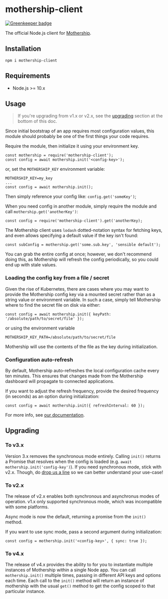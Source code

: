# mothership-client

[![Greenkeeper badge](https://badges.greenkeeper.io/spicket/mothership-client-nodejs.svg)](https://greenkeeper.io/)

The official Node.js client for [Mothership](https://mothership.cloud).

## Installation
```
npm i mothership-client
```

## Requirements
- Node.js >= 10.x

## Usage

> If you're upgrading from v1.x or v2.x, see the [upgrading](#upgrading) section at the bottom of this doc.

Since initial bootstrap of an app requires most configuration values, this
module should probably be one of the first things your code requires.

Require the module, then initialize it using your environment key.

```
const mothership = require('mothership-client');
const config = await mothership.init('<config-key>');
```

or, set the `MOTHERSHIP_KEY` environment variable:

```
MOTHERSHIP_KEY=my_key
...
const config = await mothership.init();
```

Then simply reference your config like: `config.get('someKey')`;

When you need config in another module, simply require the module and call `mothership.get('anotherKey')`:

```
const config = require('mothership-client').get('anotherKey);
```

The Mothership client uses `lodash` dotted-notation syntax for fetching keys, and even allows specifying a default value if the key isn't found:

```
const subConfig = mothership.get('some.sub.key', 'sensible default');
```

You can grab the entire config at once; however, we don't recommend doing this, as Mothership will refresh the config periodically, so you could end up with stale values.

### Loading the config key from a file / secret
Given the rise of Kubernetes, there are cases where you may want to provide the Mothership config key via a mounted secret rather than as a string value or environment variable. In such a case, simply tell Mothership where to find the secret file on disk via either:

```
const config = await mothership.init({ keyPath: '/absolute/path/to/secret/file' });
```

or using the environment variable

```
MOTHERSHIP_KEY_PATH=/absolute/path/to/secret/file
```

Mothership will use the contents of the file as the key during initialization.

### Configuration auto-refresh
By default, Mothership auto-refreshes the local configuration cache every ten minutes. This ensures that changes made from the Mothership dashboard will propagate to connected applications.

If you want to adjust the refresh frequency, provide the desired frequency (in seconds) as an option during initialization:

```
const config = await mothership.init({ refreshInterval: 60 });
```

For more info, see [our documentation](https://docs.mothership.cloud).

## Upgrading

### To v3.x
Version 3.x removes the synchronous mode entirely. Calling `init()` returns a Promise that resolves when the config is loaded (e.g. `await mothership.init('config-key')`). If you need synchronous mode, stick with v2.x. Though, do [drop us a line](https://support.mothership.cloud) so we can better understand your use-case!

### To v2.x
The release of v2.x enables both synchronous and asynchronus modes of operation. v1.x only supported synchronous mode, which was incompatible with some platforms.

Async mode is now the default, returning a promise from the `init()` method.

If you want to use sync mode, pass a second argument during initialization:

```
const config = mothership.init('<config-key>', { sync: true });
```

### To v4.x
The release of v4.x provides the ability to for you to instantiate multiple instances of Mothership within a single Node app. You can call `mothership.init()` multiple times, passing in different API keys and options each time. Each call to the `init()` method will return an instance of mothership with the usual `get()` method to get the config scoped to that particular instance.
